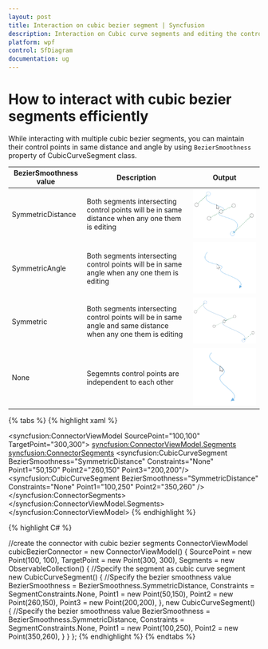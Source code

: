 ```yaml
---
layout: post
title: Interaction on cubic bezier segment | Syncfusion
description: Interaction on Cubic curve segments and editing the control points of cubic curve segments to maintain same distance and angle
platform: wpf
control: SfDiagram
documentation: ug
---
```


# How to interact with cubic bezier segments efficiently

While interacting with multiple cubic bezier segments, you can maintain their control points in same distance and angle by using `BezierSmoothness` property of CubicCurveSegment class.

| BezierSmoothness value| Description  | Output |
|---|---|---|
| SymmetricDistance| Both segments intersecting control points will be in same distance when any one them is editing | ![SymmetricDistance](Connector_images/SymmetricDistance.gif) |
| SymmetricAngle |Both segments intersecting control points will be in same angle when any one them is editing| ![SymmetricAngle](Connector_images/SymmetricAngle.gif) | 
| Symmetric | Both segments intersecting control points will be in same angle and same distance when any one them is editing|![Symmetric](Connector_images/Symmetric.png) |
| None | Segemnts control points are independent to each other | ![None](Connector_images/SymmetricNone.gif) |

{% tabs %}
{% highlight xaml %}

<!--create the connector with cubic curve segments-->
<syncfusion:ConnectorViewModel SourcePoint="100,100" TargetPoint="300,300">
    <syncfusion:ConnectorViewModel.Segments>
        <syncfusion:ConnectorSegments>
            <syncfusion:CubicCurveSegment BezierSmoothness="SymmetricDistance" Constraints="None" Point1="50,150" Point2="260,150" Point3="200,200"/>
            <syncfusion:CubicCurveSegment BezierSmoothness="SymmetricDistance" Constraints="None" Point1="100,250" Point2="350,260" />
        </syncfusion:ConnectorSegments>
    </syncfusion:ConnectorViewModel.Segments>
</syncfusion:ConnectorViewModel>
{% endhighlight %}

{% highlight C# %}

//create the connector with cubic bezier segments
ConnectorViewModel cubicBezierConnector = new ConnectorViewModel()
{
    SourcePoint = new Point(100, 100),
    TargetPoint = new Point(300, 300),
    Segments = new ObservableCollection<IConnectorSegment>()
    {
        //Specify the segment as cubic curve segment
        new CubicCurveSegment()
        {
            //Specify the bezier smoothness value
            BezierSmoothness = BezierSmoothness.SymmetricDistance,
            Constraints = SegmentConstraints.None,
            Point1 = new Point(50,150),
            Point2 = new Point(260,150),
            Point3 = new Point(200,200),
        },
        new CubicCurveSegment()
        {
            //Specify the bezier smoothness value
            BezierSmoothness = BezierSmoothness.SymmetricDistance,
            Constraints = SegmentConstraints.None,
            Point1 = new Point(100,250),
            Point2 = new Point(350,260),
        }
    }
};
{% endhighlight %}
{% endtabs %}




